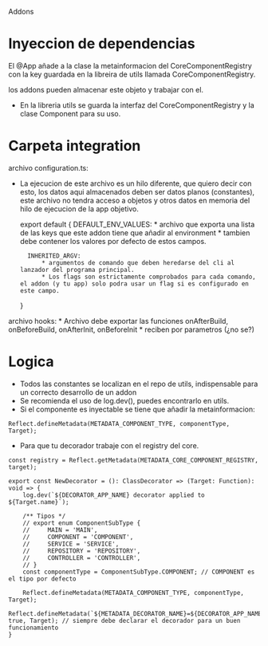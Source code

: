 Addons

# Inyeccion de dependencias
El @App añade a la clase la metainformacion del CoreComponentRegistry con la key guardada en la libreira de utils llamada CoreComponentRegistry.

los addons pueden almacenar este objeto y trabajar con el.

* En la libreria utils se guarda la interfaz del CoreComponentRegistry y la clase Component para su uso.


# Carpeta integration
archivo configuration.ts:
* La ejecucion de este archivo es un hilo diferente, que quiero decir con esto, los datos aqui almacenados deben ser datos planos (constantes), este archivo no tendra acceso a objetos y otros datos en memoria del hilo de ejecucion de la app objetivo.

    export default {
        DEFAULT_ENV_VALUES: 
            * archivo que exporta una lista de las keys que este addon tiene que añadir al environment
            * tambien debe contener los valores por defecto de estos campos.

        INHERITED_ARGV:
            * argumentos de comando que deben heredarse del cli al lanzador del programa principal.
            * Los flags son estrictamente comprobados para cada comando, el addon (y tu app) solo podra usar un flag si es configurado en este campo.
    }

<!-- Sin desarrollar -->
archivo hooks:
    * Archivo debe exportar las funciones onAfterBuild, onBeforeBuild, onAfterInit, onBeforeInit
    * reciben por parametros (¿no se?)

# Logica
* Todos las constantes se localizan en el repo de utils, indispensable para un correcto desarrollo de un addon
* Se recomienda el uso de log.dev(), puedes encontrarlo en utils.
* Si el componente es inyectable se tiene que añadir la metainformacion:
```JS
Reflect.defineMetadata(METADATA_COMPONENT_TYPE, componentType, Target);
```

* Para que tu decorador trabaje con el registry del core.
```JS
const registry = Reflect.getMetadata(METADATA_CORE_COMPONENT_REGISTRY, target);
```

```JS
export const NewDecorator = (): ClassDecorator => (Target: Function): void => {
    log.dev(`${DECORATOR_APP_NAME} decorator applied to ${Target.name}`);

    /** Tipos */
    // export enum ComponentSubType {
    //     MAIN = 'MAIN',
    //     COMPONENT = 'COMPONENT',
    //     SERVICE = 'SERVICE',
    //     REPOSITORY = 'REPOSITORY',
    //     CONTROLLER = 'CONTROLLER',
    // }
    const componentType = ComponentSubType.COMPONENT; // COMPONENT es el tipo por defecto

    Reflect.defineMetadata(METADATA_COMPONENT_TYPE, componentType, Target);
    Reflect.defineMetadata(`${METADATA_DECORATOR_NAME}=${DECORATOR_APP_NAME}`, true, Target); // siempre debe declarar el decorador para un buen funcionamiento
}
```
